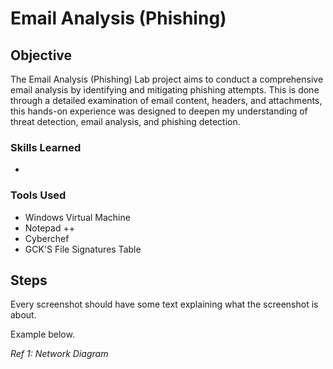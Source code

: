 # Email Analysis (Phishing)

## Objective

The Email Analysis (Phishing) Lab project aims to conduct a comprehensive email analysis by identifying and mitigating phishing attempts. This is done through a detailed examination of email content, headers, and attachments, this hands-on experience was designed to deepen my understanding of threat detection, email analysis, and phishing detection.

### Skills Learned

- 

### Tools Used

- Windows Virtual Machine
- Notepad ++
- Cyberchef
- GCK'S File Signatures Table

## Steps


Every screenshot should have some text explaining what the screenshot is about.

Example below.

*Ref 1: Network Diagram*

